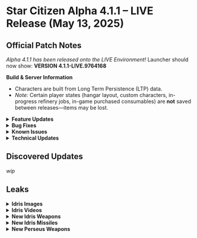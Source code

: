 <!-- patchnotes/2025-05-13-patch.md -->
# Star Citizen Alpha 4.1.1 – LIVE Release (May 13, 2025)

## Official Patch Notes

*Alpha 4.1.1 has been released onto the LIVE Environment!*
Launcher should now show: **VERSION 4.1.1-LIVE.9764168**

**Build & Server Information**
- Characters are built from Long Term Persistence (LTP) data.
- *Note:* Certain player states (hangar layout, custom characters, in-progress refinery jobs, in-game purchased consumables) are **not** saved between releases—items may be lost.

<details>
<summary><strong>Feature Updates</strong></summary>

- **New Hairstyles**
  SC Alpha 4.1.1 brings in multiple new hairstyles for player customization.

- **Space POIs: Asteroid Cluster Mining Base**
  Added dozens of new Asteroid Cluster Mining Base POIs around Stanton & Pyro used for missions such as the Ship Battle V1 mission additions.
  - Exterior gameplay features: turrets and gas tanks (no interior).

- **Additional Location Updates**
  - Wikelo’s Emporium second floor is now open (new set dressing & polish).
  - Increased restricted zones and armistice around Area18 and the Convention Center.

- **Unattended Vehicle Quantum Travel**
  Players can now locate and directly quantum-travel to their own unattended vehicles in the PU.
  - Allows return to a capital ship after dying or surface shuttle excursions.

- **Ship Battle Missions V1**
  - **Patrol Missions**
    - Offered by Foxwell Enforcement (legal) and Head Hunters (illegal).
    - Semi-random events at patrol points; escalating ship archetypes based on difficulty and previous events.
    - Location-gated to reduce excessive QT; missions launch near your current Stanton port.
    - Chance to spawn an Ace Pilot (elite Frontier Fighter).
    - Foxwell missions: progression gated by completing earlier missions 5× (Very Hard/Extreme require 10×).
    - Head Hunters missions: risk crime stat, shown in Unverified tab, with increased payouts.
  - **Ambush Missions**
    - Power down ship at a masked-signature location; wait for hostiles, then destroy all targets.
    - Reinforcements & Ace Pilots appear based on difficulty.
    - Offered by both Foxwell (legal) and Head Hunters (criminal).
  - **Gilly’s Advanced Combat Gauntlet**
    Eight progressive scenarios:
    1. Single Targets
    2. Multiple Targets
    3. Target Priority
    4. Target Stealth
    5. Missiles & Countermeasures
    6. Multi-Crew Targets
    7. Corvette with Escorts
    8. Capital Ship Encounter
  - **Hunt The Polaris**
    - Server-wide mission: chase & destroy a stolen Polaris across Stanton; reward shared among participants.
    - Offered by the CDF; ends at a transient wormhole for a final stand.

- **Mission Refactor Updates**
  Previous missions updated for server meshing and re-added to the PU: PVP Bounties, Repair Missions, Animal Missions.

- **Additional Gameplay Updates**
  - Party member markers now override parent icon (below player marker).
  - **Argo Raft Cargo Improvements:**
    - Cargo capacity increased from 96 → 192 SCU.
    - Three-arm grid replaced with single grid; tractor beam relocated to rear control room.
  - **Capital Ship Flight Adjustments:**
    - Reduced angular speed for Polaris, 890J, and Reclaimer to emphasize mass.
  - **Ship Turret Munitions Increase:**
    Increased turret & capacitor ammo on: Redeemer, Retaliator, Reclaimer, Gladiator, Carrack, Starlifter(s), Valkyrie, Star Runner, Caterpillar, Corsair, Cutlass Black & Steel, 400i, 600i, 890 Jump, Starfarer, Polaris, Hammerhead.
  - **Ship Weapon Recoil & Audio:**
    - Added recoil visuals & updated audio for select weapons; user-configurable.
    - Weapons equipped with recoil:
      - K&W CF-337 Panther Repeater (S3)
      - A&R XII Cannon (S4)
      - RSI Polaris Cannon
  - **Additional Ship & Vehicle Updates:**
    - Military & stealth component rebalance; disabled proximity assist by default.
    - Polaris top turrets set to staggered fire by default.
    - Improved muzzle VFX on Polaris turrets; increased max range for S6 guns.
    - Added on/off toggles for ship speed limiter.
    - RAFT thruster retuning after cargo update.
    - **Anvil Valkyrie:** increased hull & joint health; minor speed adjustment.
    - Added S3, S5, and S10 bombs to Convention Center & Centermass at Area18/New Babbage.
  - **New FPS Weapon: Volt Submachine Gun – Quartz SMG**
    Released by Verified Offworld Laser Technologies (VOLT); continuous energy beam with high DPS; overheats faster in hot environments; available at Hathor Outposts & Stations.
  - **FPS Balance Passes:**
    - **Ripper SMG:** damage 20 → 22.5; falloff from 22.5 → 0 at 35m.
    - **Karna:** min spread 0.1 → 1; max spread 5.5 → 7; spread/shot 1.37 → 1.8; alt-fire speed bonus 2.5 → 1.75 (1500 → 1050).
    - **Gallant:** adjusted head-cam shake; damage 19 → 21.
    - **ParaMed Medical Device:** moved to pistol slot for easier access; offers choice between pistol vs medical device.
  - **Synchronize Party Launch:**
    Party launch notifications now fire when the leader enters a shard queue so party members queue simultaneously; cancellations notify the party.
  - **3D Comms Notification Building Blocks:**
    Updated comms to pass character face & animations via new 3D building blocks.
  - **Additional Core Tech:**
    Network performance optimizations to reduce interaction delays.

</details>

<details>
<summary><strong>Bug Fixes</strong></summary>

- **Total Fixes:** Over 200 bug fixes, including 61 from the Issue Council.
- Fixed an issue causing previously equipped ship items to disappear when claiming a ship
- Fixed an issue causing pilots to get stuck in freelook
- Retrieving the OLP laser keycard while the prime button is raised should no longer prevent the OLP from firing or resetting
- Fixed an issue causing the OLP control panel to be unable to print laser keycards
- Fixed an issue that caused some mining nodes on planet surfaces to be unscannable
- Fixed an issue that caused the New Player Experience mission to occasionally not start on initial sign-in
- Removing the keycard from the OLP terminal before pressing the button should no longer break the laser firing mechanic
- Fixed an issue causing the Hijacked 890jump mission to get stuck at 0 and not complete
- Destroying an ARGO ATLS should no longer give the player a CS3 Homicide Charge
- Boxes should now consistently spawn during courier missions
- Fixed multiple issues causing elevators to not open, have missing doors, or block players from pressing the button to go to their destination
- Starlancer liveries should now correctly show the names of their paints
- Fixed an issue causing AI to become stuck idle in their spawn locations
- Quantum Fuel should no longer revert to previous states when transitioning between server authority zones
- Fixed an issue causing the Quick Interact option for loot to not be displayed unless approaching from very specific angles (players will now see the closest interaction within range)
- Fixed an issue causing player ships to despawn when spawning a second ship in their hangar (even if it wasn't on the landing pad)
- Firing a missile should no longer prevent the Gladius pilot from accessing their mobiGlas
- Transitioning between server authorities should no longer change the tracked mission
- Fixed multiple invulnerability points on the Gladiator ship
- Fixed an issue that caused players to get stuck with a "Repositioning Player" message
- Fixed an issue causing the PAF Dish control terminal to not reset the card slots after streaming in the area after event resets
- Fixed an issue causing the ATLS to teleport and kill players when interacted with a tractor beam
- The Defend Ship mission should no longer fail to spawn any AI when running the mission back-to-back
- Fixed an issue causing vehicle landing gear to be left around the PU when the vehicle is destroyed
- Fixed an issue causing some accounts to be unable to join a game server with error code "60012"
- First Person Radar should no longer be used to scan for AR markers and minimap markers
- The Drake Golem pilot seat should no longer cause the player's legs to clip through when seated
- Kopion targets for certain Kill Animals missions should no longer be incorrectly labeled as Maroks in the Contract Manager and Mission Objectives
- The MISC Hull-C should no longer be immune to distortion
- The MISC Hull-C elevator should no longer appear black when lowered
- The Lucky Break Deadhead helmet should no longer cause the entire screen to become distorted
- The MISC Starlancer Max engineering section should no longer be missing atmosphere
- The Crusader Hercules Starlifter should no longer shift off balance when opening the ramp
- The Anvil Valkyrie bottom turret glass color should no longer be incorrect
- The Bartenders should no longer walk around and take player drinks and drink them
- Fixed an issue causing the Anvil F8C Lightning engines to have audio while powered off

</details>

<details>
<summary><strong>Known Issues</strong></summary>

- **Long Term Persistence Caveat:** Certain player states (hangar layouts, custom characters, in-progress refinery jobs, purchased consumables) are not saved between releases, which may cause item loss.

</details>

<details>
<summary><strong>Technical Updates</strong></summary>

- Fixed 8 client crashes
- Fixed 9 server crashes
- Fixed a mainthread deadlock

</details>

## Discovered Updates
*wip*

## Leaks
<details>
<summary><strong>Idris Images</strong></summary>

**New Idris Paints**
![Idris Paints 4.1.1](patchnotes/idris_paints_411.png)

**Idris Cannon**
![Idris Cannon 4.1.1](patchnotes/idris_cannon_411.png)

**Idris Briefing Room Holo**
![Idris Briefing 4.1.1](patchnotes/idris_briefing_411.png)

**Idris Misc Images**
![Idris Misc 4.1.1](patchnotes/idris_misc_1.png)
![Idris Misc 4.1.1](patchnotes/idris_misc_2.png)
![Idris Misc 4.1.1](patchnotes/idris_misc_3.png)
![Idris Misc 4.1.1](patchnotes/idris_misc_4.png)
![Idris Misc 4.1.1](patchnotes/idris_misc_5.png)
</details>

<details>
<summary><strong>Idris Videos</strong></summary>

  <video controls width="100%" src="patchnotes/idris_vid_1.mp4"></video>

</details>

<details>
<summary><strong>New Idris Weapons</strong></summary>



- **S10 Hurston Exodus-10 Laser Beam**
  Built in conjunction with the engineers at Aegis, this bespoke laser beam weapon from Hurston Dynamics is highly accurate, giving the Idris-K a devastating weapon in its arsenal.

- **S7 Hurston Conqueror-7 Ballistic Cannon**
  Bring your conquest to the skies using Hurston Dynamics' Conqueror-7 ballistic cannon. Bespoke built for the Aegis Idris dorsal turret, these cannons can engage larger ships from a distance, finishing fights before they begin.

- **S7 Aegis IFR-BC7 Turret Ballistic Cannon**
  This manned turret, designed by Aegis for use with ballistic cannons, is bespoke to the Idris frigate.

- **S7 Manned Turret (2× S7 Weapons)**
- **S7 Manned Turret (2× S5 Weapons)**
- **S1 M2C “Swarm” PDC Laser Repeater**

</details>

<details>
<summary><strong>New Idris Missiles</strong></summary>

- **S5 IFR-532 Missile Rack** (Missiles: 3×32)
- **S8 IFR-810 Missile Rack** (Missiles: 5×10)
- **S10 HMF-T12 “Hammerfall” Torpedo Launcher** (Torpedoes: 20×S12)
  Offering an alternative to the stock Aegis Idris nose gun, this set of four torpedo launchers can store twenty S12 torpedoes—four per launcher, four in reserve.

</details>

<details>
<summary><strong>New Perseus Weapons</strong></summary>

- **S8 RSI Medusa Cannon**
  Building on centuries of RSI weapon technology, the Perseus utilizes bespoke size 8 Medusa Cannons that deliver devastating salvos of ballistic fire—capable of starting fights just as easily as ending them. These custom-made RSI cannons excel at punishing larger targets at long range, making it a formidable battlefield equalizer.

</details>